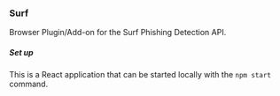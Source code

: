 ### Surf

Browser Plugin/Add-on for the Surf Phishing Detection API.

##### Set up

This is a React application that can be started locally with the `npm start` command.
